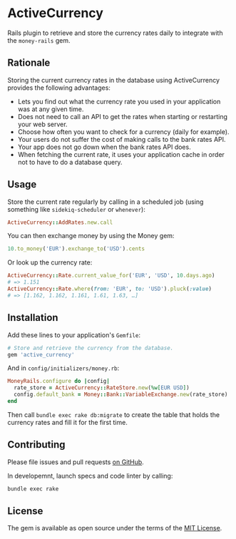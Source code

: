 # ActiveCurrency

Rails plugin to retrieve and store the currency rates daily to integrate
with the `money-rails` gem.

## Rationale

Storing the current currency rates in the database using ActiveCurrency
provides the following advantages:

- Lets you find out what the currency rate you used in your application was
  at any given time.
- Does not need to call an API to get the rates when starting or restarting
  your web server.
- Choose how often you want to check for a currency (daily for example).
- Your users do not suffer the cost of making calls to the bank rates API.
- Your app does not go down when the bank rates API does.
- When fetching the current rate, it uses your application cache in order not
  to have to do a database query.

## Usage

Store the current rate regularly by calling in a scheduled job (using something
like `sidekiq-scheduler` or `whenever`):

```rb
ActiveCurrency::AddRates.new.call
```

You can then exchange money by using the Money gem:

```rb
10.to_money('EUR').exchange_to('USD').cents
```

Or look up the currency rate:

```rb
ActiveCurrency::Rate.current_value_for('EUR', 'USD', 10.days.ago)
# => 1.151
ActiveCurrency::Rate.where(from: 'EUR', to: 'USD').pluck(:value)
# => [1.162, 1.162, 1.161, 1.61, 1.63, …]
```

## Installation

Add these lines to your application's `Gemfile`:

```rb
# Store and retrieve the currency from the database.
gem 'active_currency'
```

And in `config/initializers/money.rb`:

```rb
MoneyRails.configure do |config|
  rate_store = ActiveCurrency::RateStore.new(%w[EUR USD])
  config.default_bank = Money::Bank::VariableExchange.new(rate_store)
end
```

Then call `bundle exec rake db:migrate` to create the table that holds
the currency rates and fill it for the first time.

## Contributing

Please file issues and pull requests
[on GitHub](https://github.com/sunny/active_currency).

In developemnt, launch specs and code linter by calling:

```sh
bundle exec rake
```

## License

The gem is available as open source under the terms of the
[MIT License](http://opensource.org/licenses/MIT).

